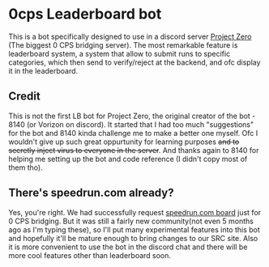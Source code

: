 # 0cps Leaderboard bot

This is a bot specifically designed to use in a discord server [Project Zero](<https://discord.gg/ywjy2Gx3>) (The biggest 0 CPS bridging server). The most remarkable feature is leaderboard system, a system that allow to submit runs to specific categories, which then send to verify/reject at the backend, and ofc display it in the leaderboard.

## Credit

This is not the first LB bot for Project Zero, the original creator of the bot - 8140 (or Vorizon on discord). It started that I had too much "suggestions" for the bot and 8140 kinda challenge me to make a better one myself. Ofc I wouldn't give up such great oppurtunity for learning purposes ~~and to secretly inject virus to everyone in the server~~. And thanks again to 8140 for helping me setting up the bot and code reference (I didn't copy most of them tho).

## There's speedrun.com already?

Yes, you're right. We had successfully request [speedrun.com board](<https://www.speedrun.com/0cps>) just for 0 CPS bridging. But it was still a fairly new community(not even 5 months ago as I'm typing these), so I'll put many experimental features into this bot and hopefully it'll be mature enough to bring changes to our SRC site. Also it is more convenient to use the bot in the discord chat and there will be more cool features other than leaderboard soon.
